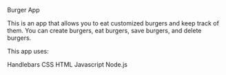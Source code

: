 Burger App

This is an app that allows you to eat customized burgers and keep track of them.  You can create burgers, eat burgers, save burgers, and delete burgers.

This app uses:

Handlebars
CSS
HTML
Javascript
Node.js
